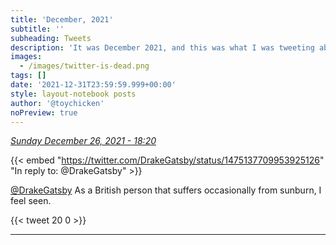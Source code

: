 ```yaml
---
title: 'December, 2021'
subtitle: ''
subheading: Tweets
description: 'It was December 2021, and this was what I was tweeting about...'
images:
  - /images/twitter-is-dead.png
tags: []
date: '2021-12-31T23:59:59.999+00:00'
style: layout-notebook posts
author: '@toychicken'
noPreview: true
---
```


<p><a id="1475169745938886664" href="#1475169745938886664"><em title="2021-12-26T18:20:49.000+00:00">Sunday December 26, 2021 - 18:20</em></a></p>
      
{{< embed "https://twitter.com/DrakeGatsby/status/1475137709953925126" "In reply to: @DrakeGatsby" >}}


[@DrakeGatsby](https://twitter.com/@DrakeGatsby)  As a British person that suffers occasionally from sunburn, I feel seen.

{{< tweet 20 0 >}}

---
